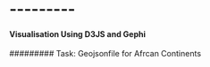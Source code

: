 # ---------
#### Visualisation Using D3JS and Gephi

######### Task: Geojsonfile for Afrcan Continents
